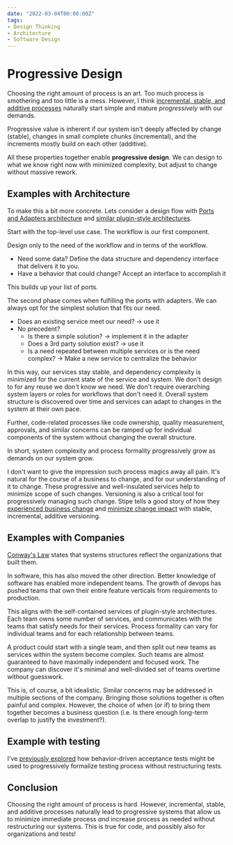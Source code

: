 ```yaml
---
date: "2022-03-04T00:00:00Z"
tags:
- Design Thinking
- Architecture
- Software Design
---
```


# Progressive Design

Choosing the right amount of process is an art. Too much process is smothering and too little is a mess. However, I think [incremental, stable, and additive processes](../posts/2022-02-25-Stable-Incremental-Additive.md) naturally start simple and mature *progressively* with our demands.


Progressive value is inherent if our system isn't deeply affected by change (stable), changes in small complete chunks (incremental), and the increments mostly build on each other (additive).

All these properties together enable **progressive design**. We can design to what we know right now with minimized complexity, but adjust to change without massive rework.

## Examples with Architecture

To make this a bit more concrete. Lets consider a design flow with [Ports and Adapters architecture](../posts/2020-12-19-Ports-and-Adapters.md) and [similar plugin-style architectures](https://blog.ploeh.dk/2013/12/03/layers-onions-ports-adapters-its-all-the-same/).

Start with the top-level use case. The workflow is our first component.

Design only to the need of the workflow and in terms of the workflow. 
- Need some data? Define the data structure and dependency interface that delivers it to you.
- Have a behavior that could change? Accept an interface to accomplish it

This builds up your list of ports.

The second phase comes when fulfilling the ports with adapters. We can always opt for the simplest solution that fits our need.
- Does an existing service meet our need? -> use it
- No precedent? 
  - Is there a simple solution? -> implement it in the adapter
  - Does a 3rd party solution exist? -> use it
  - Is a need repeated between multiple services or is the need complex? -> Make a new service to centralize the behavior

In this way, our services stay stable, and dependency complexity is minimized for the current state of the service and system. We don't design to for any reuse we don't know we need. We don't require overarching system layers or roles for workflows that don't need it. Overall system structure is discovered over time and services can adapt to changes in the system at their own pace. 

Further, code-related processes like code ownership, quality measurement, approvals, and similar concerns can be ramped up for individual components of the system without changing the overall structure.

In short, system complexity and process formality progressively grow as demands on our system grow.

I don't want to give the impression such process magics away all pain. It's natural for the course of a business to change, and for our understanding of it to change. These progressive and well-insulated services help to minimize scope of such changes. Versioning is also a critical tool for progressively managing such change. Stipe tells a good story of how they [experienced business change](https://stripe.com/blog/payment-api-design) and [minimize change impact](https://stripe.com/blog/api-versioning) with stable, incremental, additive versioning.

## Examples with Companies

[Conway's Law](https://en.wikipedia.org/wiki/Conway%27s_law) states that systems structures reflect the organizations that built them.

In software, this has also moved the other direction. Better knowledge of software has enabled more independent teams. The growth of devops has pushed teams that own their entire feature verticals from requirements to production.

This aligns with the self-contained services of plugin-style architectures. Each team owns some number of services, and communicates with the teams that satisfy needs for their services. Process formality can vary for individual teams and for each relationship between teams.
<!-- 
Management is simplified because ownership of outcomes is very clear (which team ships the feature). Teams have the control to mitigate uncooperative upstream dependencies without diluting their own code base with temporary implementations that can be swapped if another team decides to take ownership -->

A product could start with a single team, and then split out new teams as services within the system become complex. Such teams are almost guaranteed to have maximally independent and focused work. The company can discover it's minimal and well-divided set of teams overtime without guesswork. 

This is, of course, a bit idealistic. Similar concerns may be addressed in multiple sections of the company. Bringing those solutions together is often painful and complex. However, the choice of when (or if) to bring them together becomes a business question (i.e. Is there enough long-term overlap to justify the investment?). 

## Example with testing
I've [previously explored](../posts/2021-10-31-Efficient-Inter-Team-Contracts-with-Acceptance-Tests.md) how behavior-driven acceptance tests might be used to progressively formalize testing process without restructuring tests.

## Conclusion
Choosing the right amount of process is hard. However, incremental, stable, and additive processes naturally lead to progressive systems that allow us to minimize immediate process *and* increase process as needed without restructuring our systems. This is true for code, and possibly also for organizations and tests!


<!-- - extra reference? 
- https://blog.ploeh.dk/2012/01/03/SOLIDisAppend-only/
- https://blog.ploeh.dk/2012/02/02/LooseCouplingandtheBigPicture/
- https://blog.ploeh.dk/2012/12/18/ZookeepersmustbecomeRangers/ -->






